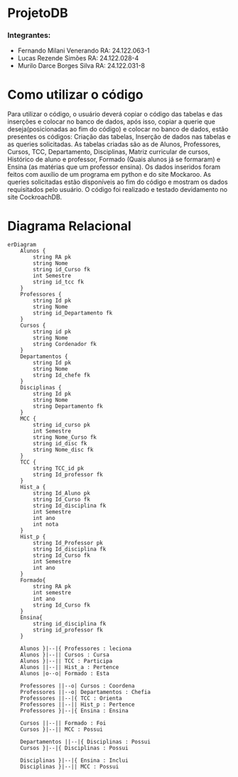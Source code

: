 # ProjetoDB
### Integrantes:  
- Fernando Milani Venerando RA: 24.122.063-1<br>
- Lucas Rezende Simões RA: 24.122.028-4<br>
- Murilo Darce Borges Silva RA: 24.122.031-8

# Como utilizar o código
Para utilizar o código, o usuário deverá copiar o código das tabelas e das inserções e colocar no banco de dados, após isso, copiar a querie que deseja(posicionadas ao fim do código) e colocar no banco de dados, estão presentes os códigos: Criação das tabelas, Inserção de dados nas tabelas e as queries solicitadas. As tabelas criadas são as de Alunos, Professores, Cursos, TCC, Departamento, Disciplinas, Matriz curricular de cursos, Histórico de aluno e professor, Formado (Quais alunos já se formaram) e Ensina (as matérias que um professor ensina). Os dados inseridos foram feitos com auxílio de um programa em python e do site Mockaroo. As queries solicitadas estão disponíveis ao fim do código e mostram os dados requisitados pelo usuário. O código foi realizado e testado devidamento no site CockroachDB.
# Diagrama Relacional
```mermaid
erDiagram
    Alunos {
        string RA pk
        string Nome
        string id_Curso fk
        int Semestre
        string id_tcc fk
    }
    Professores {
        string Id pk
        string Nome
        string id_Departamento fk
    }
    Cursos {
        string id pk
        string Nome
        string Cordenador fk
    }
    Departamentos {
        string Id pk
        string Nome
        string Id_chefe fk
    }
    Disciplinas {
        string Id pk
        string Nome
        string Departamento fk
    }
    MCC {
        string id_curso pk
        int Semestre
        string Nome_Curso fk
        string id_disc fk
        string Nome_disc fk
    }
    TCC {
        string TCC_id pk
        string Id_professor fk
    }
    Hist_a {
        string Id_Aluno pk
        string Id_Curso fk
        string Id_disciplina fk
        int Semestre
        int ano
        int nota
    }
    Hist_p {
        string Id_Professor pk
        string Id_disciplina fk
        string Id_Curso fk
        int Semestre
        int ano
    }
    Formado{
        string RA pk
        int semestre
        int ano
        string Id_Curso fk
    }
    Ensina{
        string id_disciplina fk
        string id_professor fk
    }

    Alunos }|--|{ Professores : leciona
    Alunos }|--|| Cursos : Cursa
    Alunos }|--|| TCC : Participa
    Alunos ||--|| Hist_a : Pertence
    Alunos |o--o| Formado : Esta

    Professores ||--o| Cursos : Coordena
    Professores ||--o| Departamentos : Chefia
    Professores ||--|{ TCC : Orienta
    Professores ||--|| Hist_p : Pertence
    Professores }|--|{ Ensina : Ensina

    Cursos ||--|| Formado : Foi
    Cursos }|--|| MCC : Possui

    Departamentos ||--|{ Disciplinas : Possui
    Cursos }|--|{ Disciplinas : Possui

    Disciplinas }|--|{ Ensina : Inclui
    Disciplinas }|--|| MCC : Possui
```
